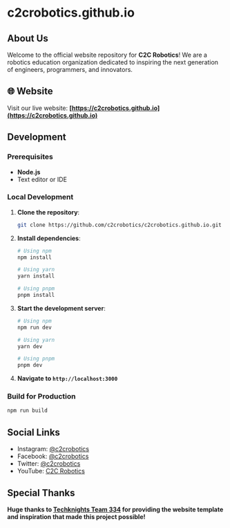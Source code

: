 # c2crobotics.github.io

## About Us

Welcome to the official website repository for **C2C Robotics**! We are a robotics education organization dedicated to inspiring the next generation of engineers, programmers, and innovators.

## 🌐 Website

Visit our live website: **[https://c2crobotics.github.io](https://c2crobotics.github.io)**

## Development

### Prerequisites
- **Node.js**
- Text editor or IDE

### Local Development

1. **Clone the repository**:
   ```bash
   git clone https://github.com/c2crobotics/c2crobotics.github.io.git
   ```

2. **Install dependencies**:
   ```bash
   # Using npm
   npm install
   
   # Using yarn
   yarn install
   
   # Using pnpm
   pnpm install
   ```

3. **Start the development server**:
   ```bash
   # Using npm
   npm run dev
   
   # Using yarn
   yarn dev
   
   # Using pnpm
   pnpm dev
   ```

4. **Navigate to `http://localhost:3000`**

### Build for Production

```bash
npm run build
```

## Social Links

- Instagram: [@c2crobotics](https://www.instagram.com/c2crobotics/)
- Facebook: [@c2crobotics](https://www.facebook.com/profile.php?id=100063715805638)
- Twitter: [@c2crobotics](https://x.com/c2c_robotics)
- YouTube: [C2C Robotics](https://www.youtube.com/channel/UCgZzPysyfr9m7b-pOD_6Yng)

## Special Thanks
**Huge thanks to [Techknights Team 334](https://github.com/team334) for providing the website template and inspiration that made this project possible!** 
